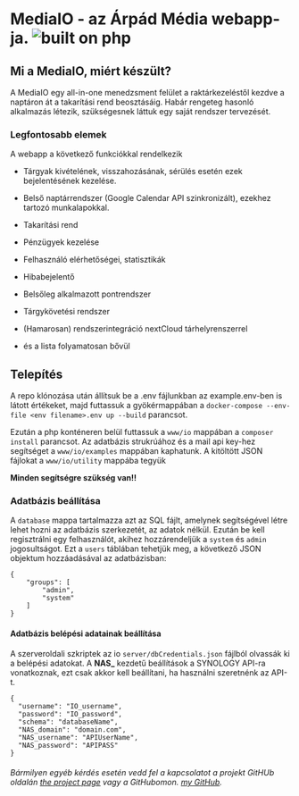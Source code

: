 
  

# MediaIO - az Árpád Média webapp-ja. ![built on php](https://badgen.net/badge/icon/php?icon=php&label)



  

## Mi a MediaIO, miért készült?

  

A MediaIO egy all-in-one menedzsment felület a raktárkezeléstől kezdve a naptáron át a takarítási rend beosztásáig. Habár rengeteg hasonló alkalmazás létezik, szükségesnek láttuk egy saját rendszer tervezését.

   

### Legfontosabb elemek

  

A webapp a következő funkciókkal rendelkezik

  

- Tárgyak kivételének, visszahozásának, sérülés esetén ezek bejelentésének kezelése.

- Belső naptárrendszer (Google Calendar API szinkronizált), ezekhez tartozó munkalapokkal.

- Takarítási rend

- Pénzügyek kezelése

- Felhasználó elérhetőségei, statisztikák

- Hibabejelentő

- Belsőleg alkalmazott pontrendszer

- Tárgykövetési rendszer

- (Hamarosan) rendszerintegráció nextCloud tárhelyrenszerrel

- és a lista folyamatosan bővül

  

## Telepítés

A repo klónozása után állítsuk be a .env fájlunkban az example.env-ben is látott értékeket, majd futtassuk a gyökérmappában a `docker-compose --env-file <env filename>.env up --build` parancsot.

Ezután a php konténeren belül futtassuk  a `www/io` mappában a `composer install` parancsot. 
Az adatbázis strukrúához és a mail api key-hez segítséget a `www/io/examples` mappában kaphatunk. A kitöltött JSON fájlokat a `www/io/utility` mappába tegyük

**Minden segítségre szükség van!!**

### Adatbázis beállítása

A `database` mappa tartalmazza azt az SQL fájlt, amelynek segítségével létre lehet hozni az adatbázis szerkezetét, az adatok nélkül. Ezután be kell regisztrálni egy felhasználót, akihez hozzárendeljük a `system` és `admin` jogosultságot. Ezt a `users` táblában tehetjük meg, a következő JSON objektum hozzáadásával az adatbázisban:
```
{
    "groups": [
        "admin",
        "system"
    ]
}
```

#### Adatbázis belépési adatainak beállítása
A szerveroldali szkriptek az io `server/dbCredentials.json` fájlból olvassák ki a belépési adatokat. A **NAS_** kezdetű beállítások a SYNOLOGY API-ra vonatkoznak, ezt csak akkor kell beállítani, ha használni szeretnénk az API-t.

```
{
  "username": "IO_username",
  "password": "IO_password",
  "schema": "databaseName",
  "NAS_domain": "domain.com",
  "NAS_username": "APIUserName",
  "NAS_password": "APIPASS"
}

```
  

###### Bármilyen egyéb kérdés esetén vedd fel a kapcsolatot a projekt GitHUb oldalán [the project page](https://github.com/gutasiadam/mediaio  "the project's page") vagy a GitHubomon. [my GitHub](https://github.com/gutasiadam  "my GitHub").